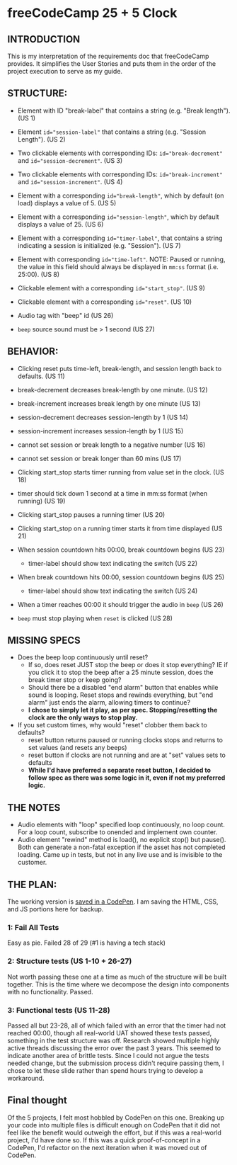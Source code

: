 # freeCodeCamp 25 + 5 Clock

## INTRODUCTION

This is my interpretation of the requirements doc that freeCodeCamp provides. It simplifies the User Stories and puts them in the order of the project execution to serve as my guide.

## STRUCTURE:
  - Element with ID "break-label" that contains a string (e.g. "Break length"). (US 1)

  - Element `id="session-label"` that contains a string (e.g. "Session Length").  (US 2)

  - Two clickable elements with corresponding IDs: `id="break-decrement"` and `id="session-decrement"`.  (US 3)

  - Two clickable elements with corresponding IDs: `id="break-increment"` and `id="session-increment"`. (US 4)

  - Element with a corresponding `id="break-length"`, which by default (on load) displays a value of 5.  (US 5)

  - Element with a corresponding `id="session-length"`, which by default displays a value of 25. (US 6)

  - Element with a corresponding `id="timer-label"`, that contains a string indicating a session is initialized (e.g. "Session"). (US 7) 

  - Element with corresponding `id="time-left"`. NOTE: Paused or running, the value in this field should always be displayed in `mm:ss` format (i.e. 25:00). (US 8)  

  - Clickable element with a corresponding `id="start_stop"`. (US 9) 

  - Clickable element with a corresponding `id="reset"`. (US 10)

  - Audio tag with "beep" id (US 26)

  - `beep` source sound must be > 1 second (US 27)

    

## BEHAVIOR:
- Clicking reset puts time-left, break-length, and session length back to defaults. (US 11)
- break-decrement decreases break-length by one minute. (US 12)
- break-increment increases break length by one minute (US 13)
- session-decrement decreases session-length by 1 (US 14)
- session-increment increases session-length by 1 (US 15)
- cannot set session or break length to a negative number (US 16)
- cannot set session or break longer than 60 mins (US 17)
- Clicking start_stop starts timer running from value set in the clock. (US 18)
- timer should tick down 1 second at a time in mm:ss format (when running) (US 19)
- Clicking start_stop pauses a running timer (US 20)
- Clicking start_stop on a running timer starts it from time displayed (US 21)
- When session countdown hits 00:00, break countdown begins (US 23)
  - timer-label should show text indicating the switch (US 22)

- When break countdown hits 00:00, session countdown begins (US 25)
  - timer-label should show text indicating the switch (US 24)
- When a timer reaches 00:00 it should trigger the audio in `beep` (US 26)
- `beep` must stop playing when `reset` is clicked (US 28)



## MISSING SPECS

- Does the beep loop continuously until reset?
  - If so, does reset JUST stop the beep or does it stop everything? IE if you click it to stop the beep after a 25 minute session, does the break timer stop or keep going?
  - Should there be a disabled "end alarm" button that enables while sound is looping. Reset stops and rewinds everything, but "end alarm" just ends the alarm, allowing timers to continue?
  - **I chose to simply let it play, as per spec. Stopping/resetting the clock are the only ways to stop play.**
- If you set custom times, why would "reset" clobber them back to defaults? 
  - reset button returns paused or running clocks stops and returns to set values (and resets any beeps)
  - reset button if clocks are not running and are at "set" values sets to defaults
  - **While I'd have preferred a separate reset button, I decided to follow spec as there was some logic in it, even if not my preferred logic.**

## THE NOTES

- Audio elements with "loop" specified loop continuously, no loop count. For a loop count, subscribe to onended and implement own counter. 
- Audio element "rewind" method is load(), no explicit stop() but pause(). Both can generate a non-fatal exception if the asset has not completed loading. Came up in tests, but not in any live use and is invisible to the customer.



## THE PLAN:

The working version is [saved in a CodePen](https://codepen.io/GregBulmash/pen/gOGLbrp). I am saving the HTML, CSS, and JS portions here for backup.

### 1: Fail All Tests

Easy as pie. Failed 28 of 29 (#1 is having a tech stack)

### 2: Structure tests (US 1-10 + 26-27)

Not worth passing these one at a time as much of the structure will be built together. This is the time where we decompose the design into components with no functionality. Passed.

### 3: Functional tests (US 11-28)

Passed all but 23-28, all of which failed with an error that the timer had not reached 00:00, though all real-world UAT showed these tests passed, something in the test structure was off. Research showed multiple highly active threads discussing the error over the past 3 years. This seemed to indicate another area of brittle tests. Since I could not argue the tests needed change, but the submission process didn't require passing them, I chose to let these slide rather than spend hours trying to develop a workaround.

## Final thought

Of the 5 projects, I felt most hobbled by CodePen on this one. Breaking up your code into multiple files is difficult enough on CodePen that it did not feel like the benefit would outweigh the effort, but if this was a real-world project, I'd have done so. If this was a quick proof-of-concept in a CodePen, I'd refactor on the next iteration when it was moved out of CodePen.
